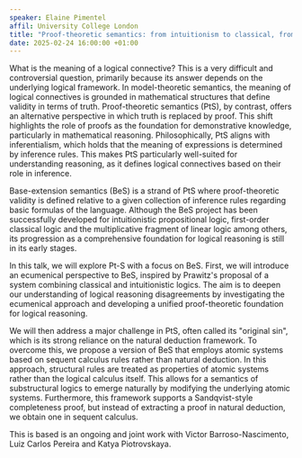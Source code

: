 ```yaml
---
speaker: Elaine Pimentel
affil: University College London
title: "Proof-theoretic semantics: from intuitionism to classical, from natural deduction to sequents"
date: 2025-02-24 16:00:00 +01:00
---
```


What is the meaning of a logical connective? This is a very difficult and controversial question, primarily because its answer depends on the underlying logical framework. In model-theoretic semantics, the meaning of logical connectives is grounded in mathematical structures that define validity in terms of truth. Proof-theoretic semantics (PtS), by contrast, offers an alternative perspective in which truth is replaced by proof. This shift highlights the role of proofs as the foundation for demonstrative knowledge, particularly in mathematical reasoning. Philosophically, PtS aligns with inferentialism, which holds that the meaning of expressions is determined by inference rules. This makes PtS particularly well-suited for understanding reasoning, as it defines logical connectives based on their role in inference.

Base-extension semantics (BeS) is a strand of PtS where proof-theoretic validity is defined relative to a given collection of inference rules regarding basic formulas of the language. Although the BeS project has been successfully developed for intuitionistic propositional logic, first-order classical logic and the multiplicative fragment of linear logic among others, its progression as a comprehensive foundation for logical reasoning is still in its early stages.

In this talk, we will explore Pt-S with a focus on BeS. First, we will introduce an ecumenical perspective to BeS, inspired by Prawitz's proposal of a system combining classical and intuitionistic logics. The aim is to deepen our understanding of logical reasoning disagreements by investigating the ecumenical approach and developing a unified proof-theoretic foundation for logical reasoning.

We will then address a major challenge in PtS, often called its "original sin", which is its strong reliance on the natural deduction framework. To overcome this, we propose a version of BeS that employs atomic systems based on sequent calculus rules rather than natural deduction. In this approach, structural rules are treated as properties of atomic systems rather than the logical calculus itself. This allows for a semantics of substructural logics to emerge naturally by modifying the underlying atomic systems. Furthermore, this framework supports a Sandqvist-style completeness proof, but instead of extracting a proof in natural deduction, we obtain one in sequent calculus.

This is based is an ongoing and joint work with Victor Barroso-Nascimento, Luiz Carlos Pereira and Katya Piotrovskaya.
